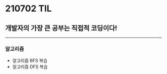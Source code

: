 # 210702 TIL
## 개발자의 가장 큰 공부는 직접적 코딩이다!
-----------------------
### 알고리즘
  * 알고리즘 BFS 복습
  * 알고리즘 DFS 복습
